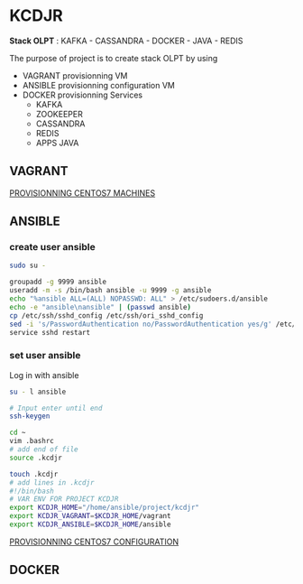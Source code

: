 # KCDJR
**Stack OLPT** : KAFKA - CASSANDRA - DOCKER - JAVA - REDIS

The purpose of project is to create stack OLPT by using 

- VAGRANT provisionning VM
- ANSIBLE provisionning configuration VM
- DOCKER provisionning Services 
  - KAFKA 
  - ZOOKEEPER 
  - CASSANDRA 
  - REDIS
  - APPS JAVA

## VAGRANT
[PROVISIONNING CENTOS7 MACHINES](vagrant/README.md)

## ANSIBLE
### create user ansible

``` bash
sudo su -

groupadd -g 9999 ansible
useradd -m -s /bin/bash ansible -u 9999 -g ansible
echo "%ansible ALL=(ALL) NOPASSWD: ALL" > /etc/sudoers.d/ansible
echo -e "ansible\nansible" | (passwd ansible)
cp /etc/ssh/sshd_config /etc/ssh/ori_sshd_config
sed -i 's/PasswordAuthentication no/PasswordAuthentication yes/g' /etc/ssh/sshd_config
service sshd restart
```
### set user ansible
Log in with ansible

``` bash
su - l ansible

# Input enter until end
ssh-keygen

cd ~
vim .bashrc
# add end of file
source .kcdjr

touch .kcdjr
# add lines in .kcdjr
#!/bin/bash
# VAR ENV FOR PROJECT KCDJR
export KCDJR_HOME="/home/ansible/project/kcdjr"
export KCDJR_VAGRANT=$KCDJR_HOME/vagrant
export KCDJR_ANSIBLE=$KCDJR_HOME/ansible
```
[PROVISIONNING CENTOS7 CONFIGURATION](ansible/README.md)

## DOCKER




